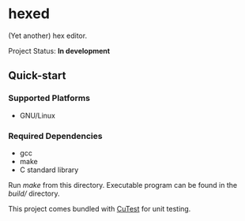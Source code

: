 # hexed
(Yet another) hex editor.

Project Status: __In development__

## Quick-start

### Supported Platforms
- GNU/Linux

### Required Dependencies
- gcc
- make
- C standard library

Run _make_ from this directory. Executable program can be found in the _build/_ directory.

This project comes bundled with [CuTest](https://github.com/ennorehling/cutest) for unit testing.
